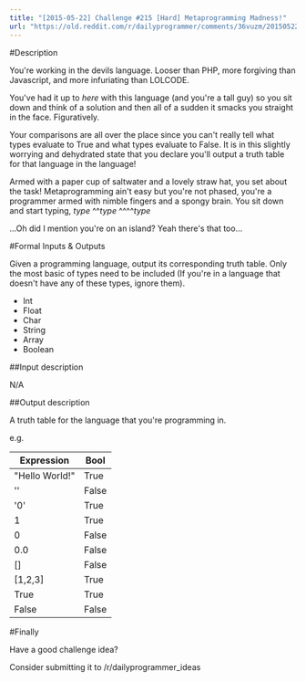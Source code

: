 ```yaml
---
title: "[2015-05-22] Challenge #215 [Hard] Metaprogramming Madness!"
url: "https://old.reddit.com/r/dailyprogrammer/comments/36vuzm/20150522_challenge_215_hard_metaprogramming/"
---
```


#Description

You're working in the devils language. Looser than PHP, more forgiving than Javascript, and more infuriating than LOLCODE.

You've had it up to *here* with this language (and you're a tall guy) so you sit down and think of a solution and then all of a sudden it smacks you straight in the face. Figuratively.

Your comparisons are all over the place since you can't really tell what types evaluate to True and what types evaluate to False. It is in this slightly worrying and dehydrated state that you declare you'll output a truth table for that language in the language!

Armed with a paper cup of saltwater and a lovely straw hat, you set about the task!
Metaprogramming ain't easy but you're not phased, you're a programmer armed with nimble fingers and a spongy brain. You sit down and start typing, *type* ^^*type* ^^^^*type*

...Oh did I mention you're on an island? Yeah there's that too...

#Formal Inputs & Outputs

Given a programming language, output its corresponding truth table. Only the most basic of types need to be included (If you're in a language that doesn't have any of these types, ignore them).

* Int
* Float
* Char
* String
* Array
* Boolean


##Input description

N/A

##Output description

A truth table for the language that you're programming in.

e.g.

Expression | Bool
----------|----
"Hello World!" | True
'' | False
'0' | True
1 | True
0 | False
0.0 | False
[] | False
[1,2,3] | True
True | True
False | False


#Finally

Have a good challenge idea?

Consider submitting it to /r/dailyprogrammer_ideas